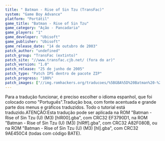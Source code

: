 ```yaml
---
title: " Batman - Rise of Sin Tzu (TransFac)"
system: "Game Boy Advance"
platform: "Portátil"
game_title: "Batman - Rise of Sin Tzu"
game_category: "Ação - Pancadaria"
game_players: "1"
game_developer: "Ubisoft"
game_publisher: "Ubisoft"
game_release_date: "14 de outubro de 2003"
patch_author: "undefined"
patch_group: "TransFac (extinto)"
patch_site: "//www.transfac.cjb.net/ (fora do ar)"
patch_version: "1.0"
patch_release: "25 de junho de 2005"
patch_type: "Patch IPS dentro de pacote ZIP"
patch_progress: "100%"
patch_images: ["//img.romhackers.org/traducoes/%5BGBA%5D%20Batman%20-%20Rise%20of%20Sin%20Tzu%20-%20TransFac%20-%201.png","//img.romhackers.org/traducoes/%5BGBA%5D%20Batman%20-%20Rise%20of%20Sin%20Tzu%20-%20TransFac%20-%202.png","//img.romhackers.org/traducoes/%5BGBA%5D%20Batman%20-%20Rise%20of%20Sin%20Tzu%20-%20TransFac%20-%203.png"]
---
```

Para a tradução funcionar, é preciso escolher o idioma espanhol, que foi colocado como "Português".Tradução boa, com fonte acentuada e grande parte dos menus e gráficos traduzidos. Todo o tutorial está traduzido.ATENÇÃO:Esta tradução pode ser aplicada na ROM "Batman - Rise of Sin Tzu (U) (M3) [hIR00].gba", com CRC32 EF3790D1, na ROM "Batman - Rise of Sin Tzu (U) (M3) [hIRff].gba", com CRC32 A82F080B, ou na ROM "Batman - Rise of Sin Tzu (U) (M3) [hI].gba", com CRC32 9AE450C4 (todas com código BATE).